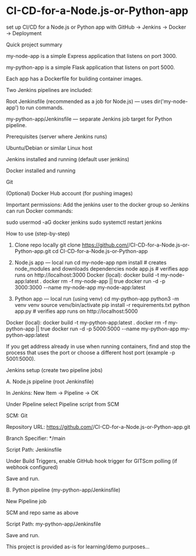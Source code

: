 # CI-CD-for-a-Node.js-or-Python-app
set up CI/CD for a Node.js or Python app with GitHub → Jenkins → Docker → Deployment

Quick project summary

my-node-app is a simple Express application that listens on port 3000.

my-python-app is a simple Flask application that listens on port 5000.

Each app has a Dockerfile for building container images.

Two Jenkins pipelines are included:

Root Jenkinsfile (recommended as a job for Node.js) — uses dir('my-node-app') to run commands.

my-python-app/Jenkinsfile — separate Jenkins job target for Python pipeline.

Prerequisites (server where Jenkins runs)

Ubuntu/Debian or similar Linux host

Jenkins installed and running (default user jenkins)

Docker installed and running

Git

(Optional) Docker Hub account (for pushing images)

Important permissions: Add the jenkins user to the docker group so Jenkins can run Docker commands:

sudo usermod -aG docker jenkins
sudo systemctl restart jenkins

How to use (step-by-step)
1. Clone repo locally
git clone https://github.com/<your-username>/CI-CD-for-a-Node.js-or-Python-app.git
cd CI-CD-for-a-Node.js-or-Python-app

2. Node.js app — local run
cd my-node-app
npm install # creates node_modules and downloads dependencies
node app.js # verifies app runs on http://localhost:3000
Docker (local):
docker build -t my-node-app:latest .
docker rm -f my-node-app || true
docker run -d -p 3000:3000 --name my-node-app my-node-app:latest

3. Python app — local run (using venv)
cd my-python-app
python3 -m venv venv
source venv/bin/activate
pip install -r requirements.txt
python app.py # verifies app runs on http://localhost:5000

Docker (local):
docker build -t my-python-app:latest .
docker rm -f my-python-app || true
docker run -d -p 5000:5000 --name my-python-app my-python-app:latest

If you get address already in use when running containers, find and stop the process that uses the port or choose a different host port (example -p 5001:5000).

Jenkins setup (create two pipeline jobs)

A. Node.js pipeline (root Jenkinsfile)

In Jenkins: New Item → Pipeline → OK

Under Pipeline select Pipeline script from SCM

SCM: Git

Repository URL: https://github.com/<your-username>/CI-CD-for-a-Node.js-or-Python-app.git

Branch Specifier: */main

Script Path: Jenkinsfile

Under Build Triggers, enable GitHub hook trigger for GITScm polling (if webhook configured)

Save and run.

B. Python pipeline (my-python-app/Jenkinsfile)

New Pipeline job

SCM and repo same as above

Script Path: my-python-app/Jenkinsfile

Save and run.

This project is provided as-is for learning/demo purposes...




